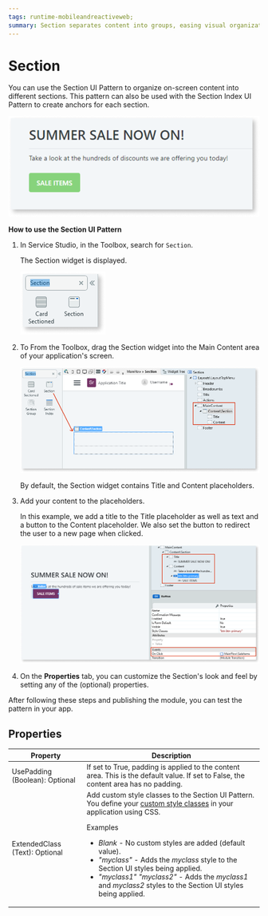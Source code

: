 ```yaml
---
tags: runtime-mobileandreactiveweb;  
summary: Section separates content into groups, easing visual organization.
---
```


# Section

You can use the Section UI Pattern to organize on-screen content into different sections. This pattern can also be used with the Section Index UI Pattern to create anchors for each section.

![](<images/section-5-ss.png>)

**How to use the Section UI Pattern**

1. In Service Studio, in the Toolbox, search for `Section`.
  
    The Section widget is displayed.

    ![](<images/section-1-ss.png>) 

1. To From the Toolbox, drag the Section widget into the Main Content area of your application's screen.

    ![](<images/section-2-ss.png?width=800>)

    By default, the Section widget contains Title and Content placeholders.

1. Add your content to the placeholders. 

    In this example, we add a title to the Title placeholder as well as  text and a button to the Content placeholder. We also set the button to redirect the user to a new page when clicked.

    ![](<images/section-3-ss.png?width=800>)

1. On the **Properties** tab, you can customize the Section's look and feel by setting any of the (optional) properties. 

After following these steps and publishing the module, you can test the pattern in your app.

## Properties

| **Property** |  **Description** |
|---|---|
| UsePadding (Boolean): Optional  |  If set to True, padding is applied to the content area. This is the default value. If set to False, the content area has no padding.| 
| ExtendedClass (Text): Optional |  Add custom style classes to the Section UI Pattern. You define your [custom style classes](../../../../../develop/ui/look-feel/css.md) in your application using CSS. <p>Examples <ul><li>_Blank_ - No custom styles are added (default value).</li><li>_"myclass"_ - Adds the _myclass_ style to the Section UI styles being applied.</li><li>_"myclass1" "myclass2"_ - Adds the _myclass1_ and _myclass2_ styles to the Section UI styles being applied.</li></ul></p> |
